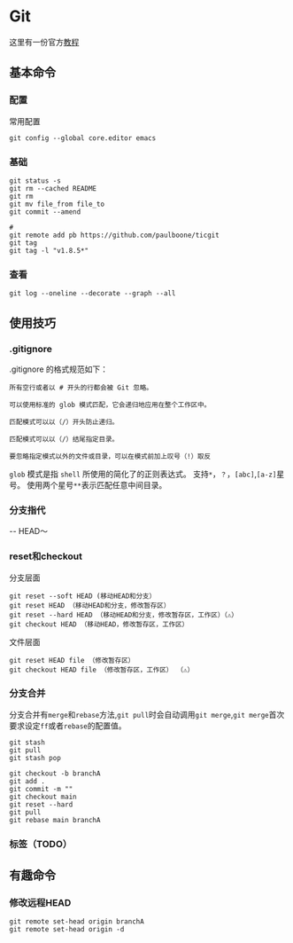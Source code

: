 # Git
这里有一份官方[教程](https://git-scm.com/book/zh/v2/)

## 基本命令

### 配置
常用配置
```
git config --global core.editor emacs
```
### 基础
```
git status -s
git rm --cached README
git rm 
git mv file_from file_to
git commit --amend

# 
git remote add pb https://github.com/paulboone/ticgit
git tag
git tag -l "v1.8.5*"
```
### 查看

```
git log --oneline --decorate --graph --all
```

## 使用技巧

### .gitignore
.gitignore 的格式规范如下：
```
所有空行或者以 # 开头的行都会被 Git 忽略。

可以使用标准的 glob 模式匹配，它会递归地应用在整个工作区中。

匹配模式可以以（/）开头防止递归。

匹配模式可以以（/）结尾指定目录。

要忽略指定模式以外的文件或目录，可以在模式前加上叹号（!）取反
```
`glob` 模式是指 `shell` 所使用的简化了的正则表达式。 支持`*`，`？`，`[abc]`,`[a-z]`星号。 使用两个星号`**`表示匹配任意中间目录。
### 分支指代
--
HEAD～

### reset和checkout 
分支层面
```
git reset --soft HEAD (移动HEAD和分支）
git reset HEAD （移动HEAD和分支，修改暂存区）
git reset --hard HEAD （移动HEAD和分支，修改暂存区，工作区）（⚠️）
git checkout HEAD （移动HEAD，修改暂存区，工作区）
```
文件层面
```
git reset HEAD file （修改暂存区）
git checkout HEAD file （修改暂存区，工作区） （⚠️）
```
### 分支合并

分支合并有`merge`和`rebase`方法,`git pull`时会自动调用`git merge`,`git merge`首次要求设定`ff`或者`rebase`的配置值。
```
git stash
git pull
git stash pop
```

```
git checkout -b branchA
git add .
git commit -m ""
git checkout main
git reset --hard 
git pull
git rebase main branchA
```


### 标签（TODO）

## 有趣命令

### 修改远程HEAD
```
git remote set-head origin branchA
git remote set-head origin -d
```